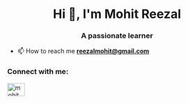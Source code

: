 <h1 align="center">Hi 👋, I'm Mohit Reezal</h1>
<h3 align="center">A passionate learner</h3>

- 📫 How to reach me **reezalmohit@gmail.com**

<h3 align="left">Connect with me:</h3>
<p align="left">
<a href="https://linkedin.com/in/mohit reezal" target="blank"><img align="center" src="https://raw.githubusercontent.com/rahuldkjain/github-profile-readme-generator/master/src/images/icons/Social/linked-in-alt.svg" alt="mohit reezal" height="30" width="40" /></a>
</p>

